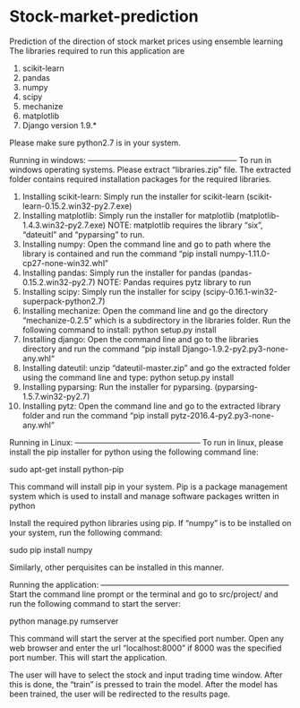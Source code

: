 # Stock-market-prediction
Prediction of the direction of stock market prices using ensemble learning
The libraries required to run this application are

1. scikit-learn
2. pandas
3. numpy
4. scipy
5. mechanize
6. matplotlib
7. Django version 1.9.*


Please make sure python2.7 is in your system.

Running in windows:
———————————————————
To run in windows operating systems. Please extract “libraries.zip” file. The extracted folder contains required installation packages for the required libraries.

1) Installing scikit-learn: Simply run the installer for scikit-learn (scikit-learn-0.15.2.win32-py2.7.exe)
2) Installing matplotlib: Simply run the installer for matplotlib (matplotlib-1.4.3.win32-py2.7.exe)
  NOTE: matplotlib requires the library “six”, “dateuitl” and “pyparsing” to run.
3) Installing numpy: Open the command line and go to path where the library is contained and run the command “pip install numpy-1.11.0-cp27-none-win32.whl”
4) Installing pandas: Simply run the installer for pandas (pandas-0.15.2.win32-py2.7)
  NOTE: Pandas requires pytz library to run
5) Installing scipy: Simply run the installer for scipy (scipy-0.16.1-win32-superpack-python2.7)
6) Installing mechanize: Open the command line and go the directory “mechanize-0.2.5” which is a subdirectory in the libraries folder. Run the following command to install: python setup.py install
7) Installing django: Open the command line and go to the libraries directory and run
the command “pip install Django-1.9.2-py2.py3-none-any.whl“
8) Installing dateutil: unzip “dateutil-master.zip” and go the extracted folder using the command line and type: python setup.py install
9) Installing pyparsing: Run the installer for pyparsing. (pyparsing-1.5.7.win32-py2.7)
10) Installing pytz: Open the command line and go to the extracted library folder and
run the command “pip install pytz-2016.4-py2.py3-none-any.whl”


Running in Linux:
————————————————
To run in linux, please install the pip installer for python using the following
command line:

sudo apt-get install python-pip

This command will install pip in your system. Pip is a package management system
which is used to install and manage software packages written in python

Install the required python libraries using pip. If “numpy” is to be installed on your
system, run the following command:

sudo pip install numpy

Similarly, other perquisites can be installed in this manner.

Running the application:
————————————————————————
Start the command line prompt or the terminal and go to src/project/ and run the following command to start the server:

python manage.py rumserver <port number>

This command will start the server at the specified port number. Open any
web browser and enter the url “localhost:8000” if 8000 was the specified port number. This will start the application.

The user will have to select the stock and input trading time window. After this is done, the “train” is pressed to 
train the model. After the model has been trained, the user will be redirected to the results page.

